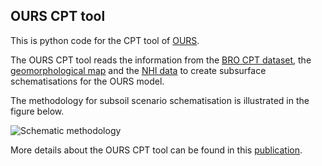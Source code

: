 OURS CPT tool
-------------

This is python code for the CPT tool of [OURS](https://github.com/rivm-syso/OURS).

The OURS CPT tool reads the information from the
[BRO CPT dataset](https://www.pdok.nl/introductie/-/article/bro-geotechnisch-sondeeronderzoek-cpt-),
the [geomorphological map](https://basisregistratieondergrond.nl/inhoud-bro/registratieobjecten/modellen/geomorfologische-kaart-gmm/)
and the [NHI data](https://data.nhi.nu/) to create subsurface schematisations for the OURS model.

The methodology for subsoil scenario schematisation is illustrated in the figure below.

![Schematic methodology](./documentation/images/method.png)


More details about the OURS CPT tool can be found in this [publication](https://www.researchgate.net/publication/347297118_SUBSOIL_MODELLING_FOR_RAILWAY_INDUCED_VIBRATIONS).